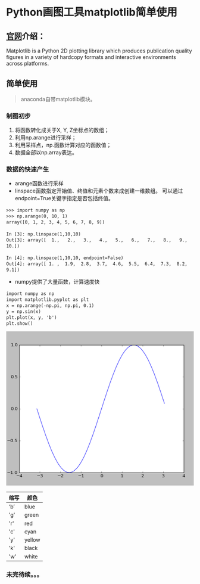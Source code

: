 # Python画图工具matplotlib简单使用

## [官网][1]介绍：
Matplotlib is a Python 2D plotting library which produces publication quality figures in a variety of hardcopy formats and interactive environments across platforms.

## 简单使用

> anaconda自带matplotlib模块。

### 制图初步

1. 将函数转化成关于X, Y, Z坐标点的数组；
2. 利用np.arange进行采样；
3. 利用采样点，np.函数计算对应的函数值；
4. 数据全部以np.array表达。

### 数据的快速产生

- arange函数进行采样
- linspace函数指定开始值、终值和元素个数来成创建一维数组。
可以通过endpoint=True关键字指定是否包括终值。

```
>>> import numpy as np
>>> np.arange(0, 10, 1)
array([0, 1, 2, 3, 4, 5, 6, 7, 8, 9])

In [3]: np.linspace(1,10,10)
Out[3]: array([  1.,   2.,   3.,   4.,   5.,   6.,   7.,   8.,   9.,  10.])

In [4]: np.linspace(1,10,10, endpoint=False)
Out[4]: array([ 1. ,  1.9,  2.8,  3.7,  4.6,  5.5,  6.4,  7.3,  8.2,  9.1])

```

- numpy提供了大量函数，计算速度快
```
import numpy as np
import matplotlib.pyplot as plt
x = np.arange(-np.pi, np.pi, 0.1)
y = np.sin(x)
plt.plot(x, y, 'b')
plt.show()

```
![](assets/markdown-img-paste-20170826205737198.png)

| 缩写 |  颜色  |
| ---- | ------ |
| ‘b’  | blue   |
| 'g'  | green  |
| 'r'  | red    |
| 'c'  | cyan   |
| 'y'  | yellow |
| 'k'  | black  |
| 'w'  | white  |

### 未完待续。。。


[1]: https://matplotlib.org/
